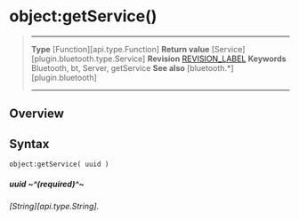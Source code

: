 # object:getService()

> --------------------- ------------------------------------------------------------------------------------------
> __Type__              [Function][api.type.Function]
> __Return value__      [Service][plugin.bluetooth.type.Service]
> __Revision__          [REVISION_LABEL](REVISION_URL)
> __Keywords__          Bluetooth, bt, Server, getService
> __See also__          [bluetooth.*][plugin.bluetooth]
> --------------------- ------------------------------------------------------------------------------------------

## Overview

## Syntax

	object:getService( uuid )

##### uuid ~^(required)^~
_[String][api.type.String]._